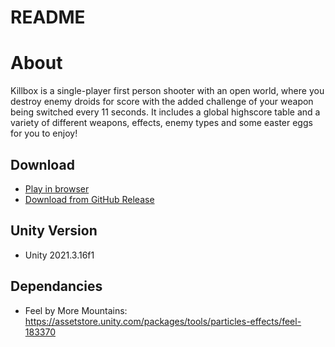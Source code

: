 # README

# About

Killbox is a single-player first person shooter with an open world, where you destroy enemy droids for score with the added challenge of your weapon being switched every 11 seconds. It includes a global highscore table and a variety of different weapons, effects, enemy types and some easter eggs for you to enjoy!

## Download

- [Play in browser](https://deimos-game-studio.itch.io/killbox)
- [Download from GitHub Release](https://github.com/Edgars-Skrabins/killbox/releases/tag/Latest)

## Unity Version 

- Unity 2021.3.16f1

## Dependancies
- Feel by More Mountains: https://assetstore.unity.com/packages/tools/particles-effects/feel-183370
